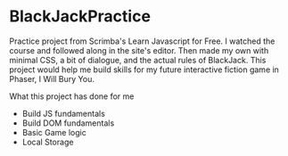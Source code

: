 # BlackJackPractice
Practice project from Scrimba's Learn Javascript for Free. I watched the course and followed along in the site's editor. Then made my own with minimal CSS, a bit of dialogue, and the actual rules of BlackJack. This project would help me build skills for my future interactive fiction game in Phaser, I Will Bury You. 

What this project has done for me
- Build JS fundamentals
- Build DOM fundamentals
- Basic Game logic
- Local Storage
